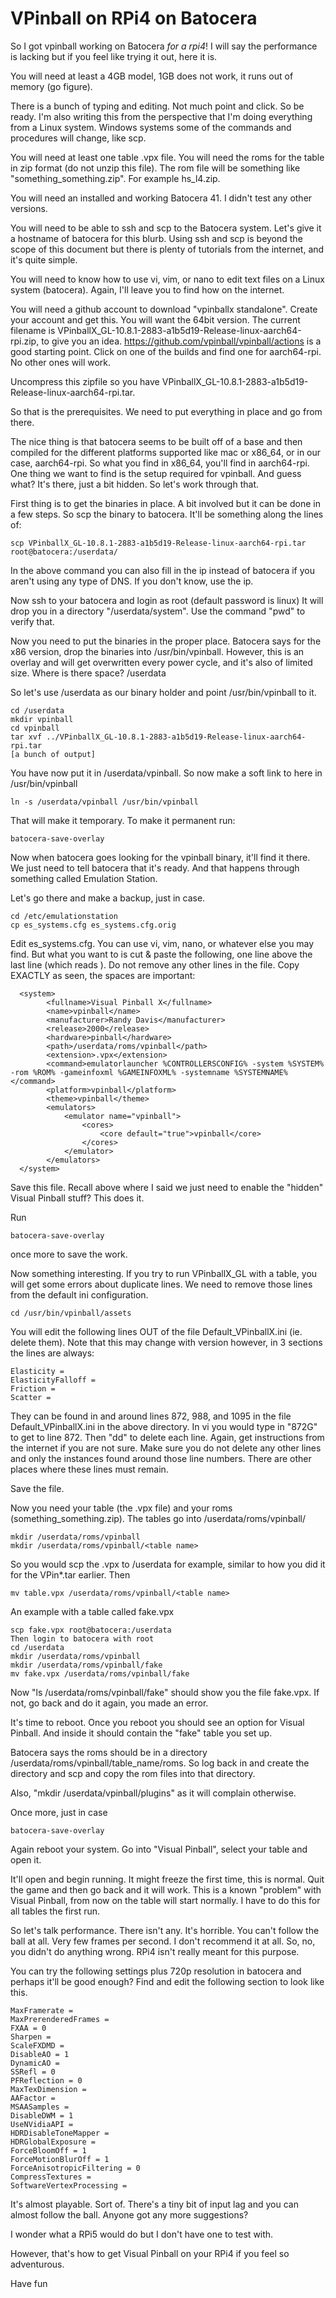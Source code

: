 # VPinball on RPi4 on Batocera

So I got vpinball working on Batocera *for a rpi4*!  I will say the performance is lacking but if you feel like trying it out, here it is.

You will need at least a 4GB model, 1GB does not work, it runs out of memory (go figure).

There is a bunch of typing and editing. Not much point and click. So be ready. I'm also writing this from the perspective that I'm doing everything from a Linux system. Windows systems some of the commands and procedures will change, like scp.

You will need at least one table .vpx file.  You will need the roms for the table in zip format (do not unzip this file). The rom file will be something like "something_something.zip".  For example hs_l4.zip.

You will need an installed and working Batocera 41.  I didn't test any other versions.

You will need to be able to ssh and scp to the Batocera system. Let's give it a hostname of batocera for this blurb.  Using ssh and scp is beyond the scope of this document but there is plenty of tutorials from the internet, and it's quite simple.

You will need to know how to use vi, vim, or nano to edit text files on a Linux system (batocera). Again, I'll leave you to find how on the internet.

You will need a github account to download "vpinballx standalone".  Create your account and get this.  You will want the 64bit version. The current filename is VPinballX_GL-10.8.1-2883-a1b5d19-Release-linux-aarch64-rpi.zip, to give you an idea.  https://github.com/vpinball/vpinball/actions is a good starting point.  Click on one of the builds and find one for aarch64-rpi.  No other ones will work.

Uncompress this zipfile so you have VPinballX_GL-10.8.1-2883-a1b5d19-Release-linux-aarch64-rpi.tar.

So that is the prerequisites.  We need to put everything in place and go from there.

The nice thing is that batocera seems to be built off of a base and then compiled for the different platforms supported like mac or x86_64, or in our case, aarch64-rpi.  So what you find in x86_64, you'll find in aarch64-rpi.  One thing we want to find is the setup required for vpinball. And guess what? It's there, just a bit hidden. So let's work through that.

First thing is to get the binaries in place. A bit involved but it can be done in a few steps.
So scp the binary to batocera.  It'll be something along the lines of:

```scp VPinballX_GL-10.8.1-2883-a1b5d19-Release-linux-aarch64-rpi.tar root@batocera:/userdata/```

In the above command you can also fill in the ip instead of batocera if you aren't using any type of DNS. If you don't know, use the ip.

Now ssh to your batocera and login as root (default password is linux)
It will drop you in a directory "/userdata/system".  Use the command "pwd" to verify that.

Now you need to put the binaries in the proper place.  Batocera says for the x86 version, drop the binaries into /usr/bin/vpinball.  However, this is an overlay and will get overwritten every power cycle, and it's also of limited size.  Where is there space?  /userdata

So let's use /userdata as our binary holder and point /usr/bin/vpinball to it.

```
cd /userdata
mkdir vpinball
cd vpinball
tar xvf ../VPinballX_GL-10.8.1-2883-a1b5d19-Release-linux-aarch64-rpi.tar
[a bunch of output]
```

You have now put it in /userdata/vpinball.  So now make a soft link to here in /usr/bin/vpinball

```
ln -s /userdata/vpinball /usr/bin/vpinball
```

That will make it temporary. To make it permanent run:

```
batocera-save-overlay
```

Now when batocera goes looking for the vpinball binary, it'll find it there.  We just need to tell batocera that it's ready. And that happens through something called Emulation Station.

Let's go there and make a backup, just in case.

```
cd /etc/emulationstation
cp es_systems.cfg es_systems.cfg.orig
```

Edit es_systems.cfg.  You can use vi, vim, nano, or whatever else you may find.  But what you want to is cut & paste the following, one line above the last line (which reads </systemList>).  Do not remove any other lines in the file. Copy EXACTLY as seen, the spaces are important:
```
  <system>
        <fullname>Visual Pinball X</fullname>
        <name>vpinball</name>
        <manufacturer>Randy Davis</manufacturer>
        <release>2000</release>
        <hardware>pinball</hardware>
        <path>/userdata/roms/vpinball</path>
        <extension>.vpx</extension>
        <command>emulatorlauncher %CONTROLLERSCONFIG% -system %SYSTEM% -rom %ROM% -gameinfoxml %GAMEINFOXML% -systemname %SYSTEMNAME%</command>
        <platform>vpinball</platform>
        <theme>vpinball</theme>
        <emulators>
            <emulator name="vpinball">
                <cores>
                    <core default="true">vpinball</core>
                </cores>
            </emulator>
        </emulators>
  </system>
```

Save this file. Recall above where I said we just need to enable the "hidden" Visual Pinball stuff? This does it.

Run

```
batocera-save-overlay
```

once more to save the work.

Now something interesting.  If you try to run VPinballX_GL with a table, you will get some errors about duplicate lines. We need to remove those lines from the default ini configuration.

```
cd /usr/bin/vpinball/assets
```

You will edit the following lines OUT of the file Default_VPinballX.ini (ie. delete them). Note that this may change with version however, in 3 sections the lines are always:

```
Elasticity =
ElasticityFalloff =
Friction =
Scatter =
```

They can be found in and around lines 872, 988, and 1095 in the file Default_VPinballX.ini in the above directory.
In vi you would type in "872G" to get to line 872. Then "dd" to delete each line. Again, get instructions from the internet if you are not sure.  Make sure you do not delete any other lines and only the instances found around those line numbers.  There are other places where these lines must remain.

Save the file.

Now you need your table (the .vpx file) and your roms (something_something.zip).
The tables go into /userdata/roms/vpinball/<table name>

```
mkdir /userdata/roms/vpinball
mkdir /userdata/roms/vpinball/<table name>
```

So you would scp the .vpx to /userdata for example, similar to how you did it for the VPin*.tar earlier.
Then

```
mv table.vpx /userdata/roms/vpinball/<table name>
```

An example with a table called fake.vpx

```
scp fake.vpx root@batocera:/userdata
Then login to batocera with root
cd /userdata
mkdir /userdata/roms/vpinball
mkdir /userdata/roms/vpinball/fake
mv fake.vpx /userdata/roms/vpinball/fake
```

Now "ls /userdata/roms/vpinball/fake" should show you the file fake.vpx.  If not, go back and do it again, you made an error.

It's time to reboot. Once you reboot you should see an option for Visual Pinball. And inside it should contain the "fake" table you set up.

Batocera says the roms should be in a directory /userdata/roms/vpinball/table_name/roms.  So log back in and create the directory and scp and copy the rom files into that directory.

Also, "mkdir /userdata/vpinball/plugins" as it will complain otherwise.

Once more, just in case

```
batocera-save-overlay
```

Again reboot your system.
Go into "Visual Pinball", select your table and open it.

It'll open and begin running. It might freeze the first time, this is normal. Quit the game and then go back and it will work. This is a known "problem" with Visual Pinball, from now on the table will start normally. I have to do this for all tables the first run.

So let's talk performance. There isn't any. It's horrible. You can't follow the ball at all. Very few frames per second.  I don't recommend it at all.  So, no, you didn't do anything wrong. RPi4 isn't really meant for this purpose.

You can try the following settings plus 720p resolution in batocera and perhaps it'll be good enough? Find and edit the following section to look like this.

```
MaxFramerate =
MaxPrerenderedFrames =
FXAA = 0
Sharpen =
ScaleFXDMD =
DisableAO = 1
DynamicAO =
SSRefl = 0
PFReflection = 0
MaxTexDimension =
AAFactor =
MSAASamples =
DisableDWM = 1
UseNVidiaAPI =
HDRDisableToneMapper =
HDRGlobalExposure =
ForceBloomOff = 1
ForceMotionBlurOff = 1
ForceAnisotropicFiltering = 0
CompressTextures =
SoftwareVertexProcessing =
```

It's almost playable. Sort of. There's a tiny bit of input lag and you can almost follow the ball.  Anyone got any more suggestions?

I wonder what a RPi5 would do but I don't have one to test with.

However, that's how to get Visual Pinball on your RPi4 if you feel so adventurous.

Have fun
